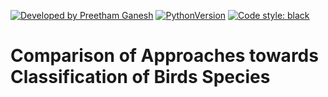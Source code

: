 [![Developed by Preetham Ganesh](https://img.shields.io/badge/Developed%20by-Preetham%20Ganesh-green)](https://preethamganesh.com)
[![PythonVersion](https://img.shields.io/badge/python-3.9-blue)](https://img.shields.io/badge/python-3.9-blue)
[![Code style: black](https://img.shields.io/badge/code%20style-black-000000.svg)](https://github.com/psf/black)

# Comparison of Approaches towards Classification of Birds Species